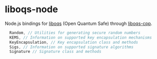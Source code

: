 # liboqs-node

Node.js bindings for [liboqs](https://github.com/open-quantum-safe/liboqs) (Open Quantum Safe) through [liboqs-cpp](https://github.com/open-quantum-safe/liboqs-cpp).

```js
  Random, // Utilities for generating secure random numbers
  KEMS, // Information on supported key encapsulation mechanisms
  KeyEncapsulation, // Key encapsulation class and methods
  Sigs, // Information on supported signature algorithms
  Signature // Signature class and methods
```

